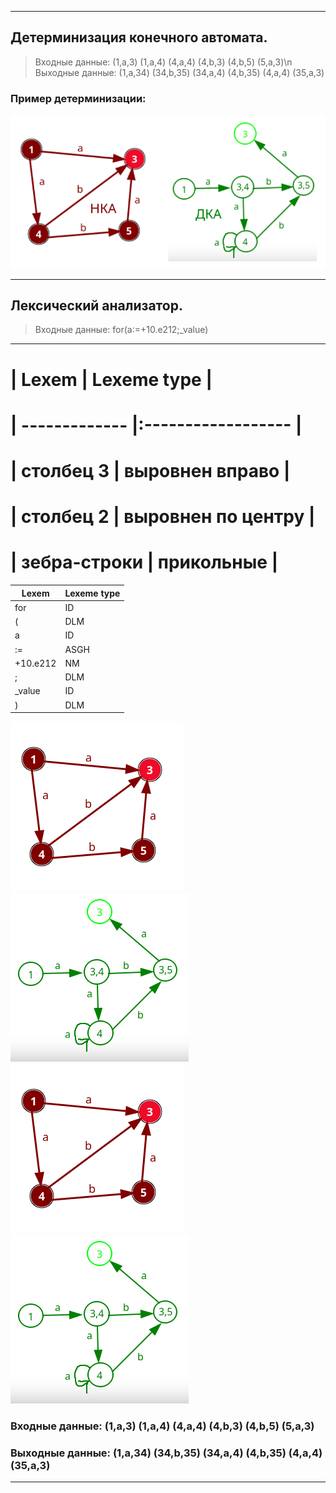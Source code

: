 
___
## Детерминизация конечного автомата.
> Входные данные: (1,a,3) (1,a,4) (4,a,4) (4,b,3) (4,b,5) (5,a,3)\n
> Выходные данные: (1,a,34) (34,b,35) (34,a,4) (4,b,35) (4,a,4) (35,a,3)
### Пример детерминизации:
![gallery](preview_image/de-termination.png)
___

## Лексический анализатор.
> Входные данные: for(a:=+10.e212;_value)
___
# | Lexem         | Lexeme type        |
# | ------------- |:------------------ |
# | столбец 3     | выровнен вправо    |
# | столбец 2     | выровнен по центру |
# | зебра-строки  | прикольные         |

|       Lexem       |       Lexeme type     |
|-------------------|:----------------------|
| for               | ID                    |
| (                 | DLM                   |
| a                 | ID                    |
| :=                | ASGH                  |
| +10.e212          | NM                    |
| ;                 | DLM                   |
| _value            | ID                    |
| )                 | DLM                   |
![gallery](preview_image/input2.png)
![gallery](preview_image/output.png)
![gallery](preview_image/input2.png)
![gallery](preview_image/output.png)
### Входные данные: (1,a,3) (1,a,4) (4,a,4) (4,b,3) (4,b,5) (5,a,3)
### Выходные данные: (1,a,34) (34,b,35) (34,a,4) (4,b,35) (4,a,4) (35,a,3)
___
